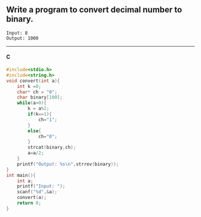 ## Write a program to convert decimal number to binary.

```
Input: 8
Output: 1000
```

---

<CodeBlock slots="heading, code" repeat="1" languages="C" />

#### C

```C
#include<stdio.h>
#include<string.h>
void convert(int a){
    int k =0;
    char* ch = "0";
    char binary[100];
    while(a>0){
        k = a%2;
        if(k==1){
            ch="1";
        }
        else{
            ch="0";
        }
        strcat(binary,ch);
        a=a/2;
    }
    printf("Output: %s\n",strrev(binary));
}
int main(){
    int a;
    printf("Input: ");
    scanf("%d",&a);
    convert(a);
    return 0;
}
```